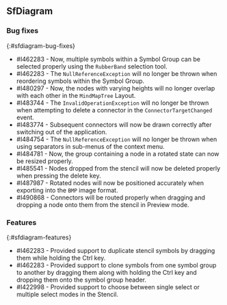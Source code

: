 ## SfDiagram

### Bug fixes
{:#sfdiagram-bug-fixes}

* \#I462283 - Now, multiple symbols within a Symbol Group can be selected properly using the `RubberBand` selection tool.
* \#I462283 - The `NullReferenceException` will no longer be thrown when reordering symbols within the Symbol Group.
* \#I480297 - Now, the nodes with varying heights will no longer overlap with each other in the `MindMapTree` Layout.
* \#I483744 - The `InvalidOperationException` will no longer be thrown when attempting to delete a connector in the `ConnectorTargetChanged` event.
* \#I483774 - Subsequent connectors will now be drawn correctly after switching out of the application.
* \#I484754 - The `NullReferenceException` will no longer be thrown when using separators in sub-menus of the context menu.
* \#I484781 - Now, the group containing a node in a rotated state can now be resized properly.
* \#I485541 - Nodes dropped from the stencil will now be deleted properly when pressing the delete key.
* \#I487987 - Rotated nodes will now be positioned accurately when exporting into the `BMP` image format.
* \#I490868 - Connectors will be routed properly when dragging and dropping a node onto them from the stencil in Preview mode.

### Features
{:#sfdiagram-features}

* \#I462283 - Provided support to duplicate stencil symbols by dragging them while holding the Ctrl key.
* \#I462283 - Provided support to clone symbols from one symbol group to another by dragging them along with holding the Ctrl key and dropping them onto the symbol group header.
* \#I422998 - Provided support to choose between single select or multiple select modes in the Stencil.
